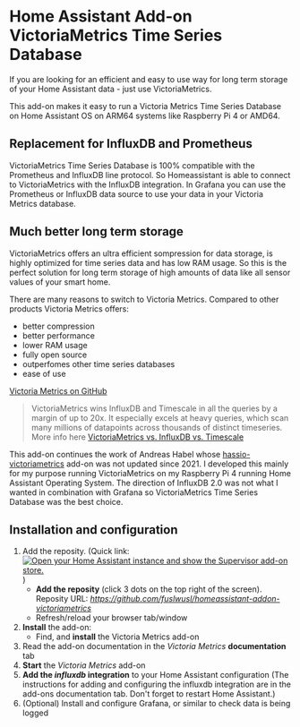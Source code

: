 # Home Assistant Add-on VictoriaMetrics Time Series Database

If you are looking for an efficient and easy to use way for long term storage of your Home Assistant data - just use VictoriaMetrics.

This add-on makes it easy to run a Victoria Metrics Time Series Database on Home Assistant OS on ARM64 systems like Raspberry Pi 4 or AMD64.

## Replacement for InfluxDB and Prometheus

VictoriaMetrics Time Series Database is 100% compatible with the Prometheus and InfluxDB line protocol. So Homeassistant is able to connect to VictoriaMetrics with the InfluxDB integration. In Grafana you can use the Prometheus or InfluxDB data source to use your data in your Victoria Metrics database.

## Much better long term storage

VictoriaMetrics offers an ultra efficient sompression for data storage, is highly optimized for time series data and has low RAM usage. So this is the perfect solution for long term storage of high amounts of data like all sensor values of your smart home.

There are many reasons to switch to Victoria Metrics. Compared to other products Victoria Metrics offers:

* better compression
* better performance
* lower RAM usage
* fully open source
* outperfomes other time series databases
* ease of use

[Victoria Metrics on GitHub](https://github.com/VictoriaMetrics/VictoriaMetrics)


> VictoriaMetrics wins InfluxDB and Timescale in all the queries by a margin of up to 20x. It especially excels at heavy queries, which scan many millions of datapoints across thousands of distinct timeseries. More info here 
[VictoriaMetrics vs. InfluxDB vs. Timescale](https://valyala.medium.com/when-size-matters-benchmarking-victoriametrics-vs-timescale-and-influxdb-6035811952d4)


This add-on continues the work of Andreas Habel whose [hassio-victoriametrics](https://github.com/Exceptionfault/hassio-victoriametrics) add-on was not updated since 2021.
I developed this mainly for my purpose running VictoriaMetrics on my Raspberry Pi 4 running Home Assistant Operating System.
The direction of InfluxDB 2.0 was not what I wanted in combination with Grafana so VictoriaMetrics Time Series Database was the best choice.

## Installation and configuration

1. Add the reposity. (Quick link: [![Open your Home Assistant instance and show the Supervisor add-on store.](https://my.home-assistant.io/badges/supervisor_store.svg)](https://my.home-assistant.io/redirect/supervisor_store/) )
    * **Add the reposity** (click 3 dots on the top right of the screen). Reposity URL: *https://github.com/fuslwusl/homeassistant-addon-victoriametrics*
    * Refresh/reload your browser tab/window
2. **Install** the add-on:
    * Find, and **install** the Victoria Metrics add-on
3. Read the add-on documentation in the *Victoria Metrics* **documentation** tab
4. **Start** the *Victoria Metrics* add-on
5. **Add the *influxdb* integration** to your Home Assistant configuration 
   (The instructions for adding and configuring the influxdb integration are in the add-ons documentation tab. Don't forget to restart Home Assistant.)
6. (Optional) Install and configure Grafana, or similar to check data is being logged
